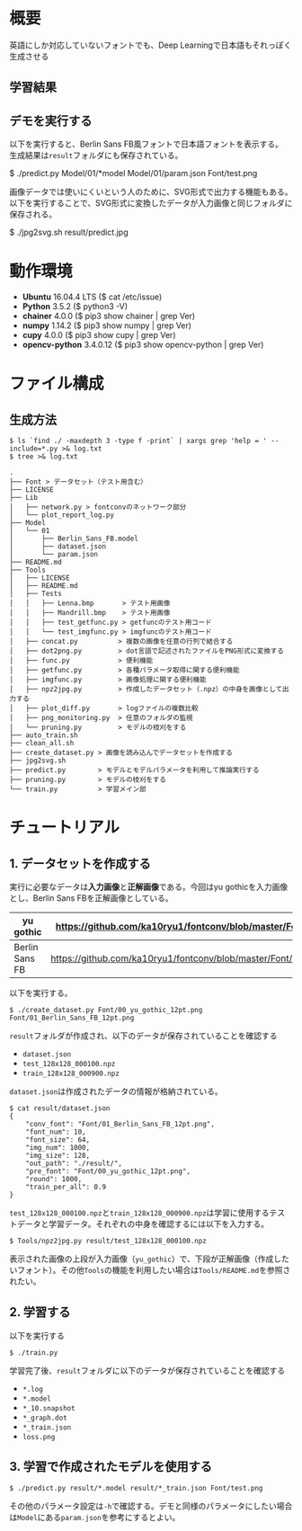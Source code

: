 # 概要

英語にしか対応していないフォントでも、Deep Learningで日本語もそれっぽく生成させる

## 学習結果

## デモを実行する

以下を実行すると、Berlin Sans FB風フォントで日本語フォントを表示する。
生成結果は`result`フォルダにも保存されている。

$ ./predict.py Model/01/*model Model/01/param.json Font/test.png

画像データでは使いにくいという人のために、SVG形式で出力する機能もある。
以下を実行することで、SVG形式に変換したデータが入力画像と同じフォルダに保存される。

$ ./jpg2svg.sh result/predict.jpg


#  動作環境

- **Ubuntu** 16.04.4 LTS ($ cat /etc/issue)
- **Python** 3.5.2 ($ python3 -V)
- **chainer** 4.0.0 ($ pip3 show chainer | grep Ver)
- **numpy** 1.14.2 ($ pip3 show numpy | grep Ver)
- **cupy** 4.0.0 ($ pip3 show cupy | grep Ver)
- **opencv-python** 3.4.0.12 ($ pip3 show opencv-python | grep Ver)

# ファイル構成

## 生成方法

```console
$ ls `find ./ -maxdepth 3 -type f -print` | xargs grep 'help = ' --include=*.py >& log.txt
$ tree >& log.txt
```

```console
.
├── Font > データセット（テスト用含む）
├── LICENSE
├── Lib
│   ├── network.py > fontconvのネットワーク部分
│   └── plot_report_log.py
├── Model
│   └── 01
│       ├── Berlin_Sans_FB.model
│       ├── dataset.json
│       └── param.json
├── README.md
├── Tools
│   ├── LICENSE
│   ├── README.md
│   ├── Tests
│   │   ├── Lenna.bmp       > テスト用画像
│   │   ├── Mandrill.bmp    > テスト用画像
│   │   ├── test_getfunc.py > getfuncのテスト用コード
│   │   └── test_imgfunc.py > imgfuncのテスト用コード
│   ├── concat.py          > 複数の画像を任意の行列で結合する
│   ├── dot2png.py         > dot言語で記述されたファイルをPNG形式に変換する
│   ├── func.py            > 便利機能
│   ├── getfunc.py         > 各種パラメータ取得に関する便利機能
│   ├── imgfunc.py         > 画像処理に関する便利機能
│   ├── npz2jpg.py         > 作成したデータセット（.npz）の中身を画像として出力する
│   ├── plot_diff.py       > logファイルの複数比較
│   ├── png_monitoring.py  > 任意のフォルダの監視
│   └── pruning.py         > モデルの枝刈をする
├── auto_train.sh
├── clean_all.sh
├── create_dataset.py > 画像を読み込んでデータセットを作成する
├── jpg2svg.sh
├── predict.py        > モデルとモデルパラメータを利用して推論実行する
├── pruning.py        > モデルの枝刈をする
└── train.py          > 学習メイン部
```


# チュートリアル

## 1. データセットを作成する

実行に必要なデータは**入力画像**と**正解画像**である。今回はyu gothicを入力画像とし、Berlin Sans FBを正解画像としている。

|yu gothic|<https://github.com/ka10ryu1/fontconv/blob/master/Font/00_yu_gothic_12pt.png>|
|---|---|
|Berlin Sans FB|<https://github.com/ka10ryu1/fontconv/blob/master/Font/01_Berlin_Sans_FB_12pt.png>|

以下を実行する。

```console
$ ./create_dataset.py Font/00_yu_gothic_12pt.png Font/01_Berlin_Sans_FB_12pt.png
```

`result`フォルダが作成され、以下のデータが保存されていることを確認する

- `dataset.json`
- `test_128x128_000100.npz`
- `train_128x128_000900.npz`

`dataset.json`は作成されたデータの情報が格納されている。

```console
$ cat result/dataset.json
{
    "conv_font": "Font/01_Berlin_Sans_FB_12pt.png",
    "font_num": 10,
    "font_size": 64,
    "img_num": 1000,
    "img_size": 128,
    "out_path": "./result/",
    "pre_font": "Font/00_yu_gothic_12pt.png",
    "round": 1000,
    "train_per_all": 0.9
}
```

`test_128x128_000100.npz`と`train_128x128_000900.npz`は学習に使用するテストデータと学習データ。それぞれの中身を確認するには以下を入力する。

```console
$ Tools/npz2jpg.py result/test_128x128_000100.npz
```

表示された画像の上段が入力画像（`yu_gothic`）で、下段が正解画像（作成したいフォント）。その他`Tools`の機能を利用したい場合は`Tools/README.md`を参照されたい。


## 2. 学習する

以下を実行する

```console
$ ./train.py
```

学習完了後、`result`フォルダに以下のデータが保存されていることを確認する

- `*.log`
- `*.model`
- `*_10.snapshot`
- `*_graph.dot`
- `*_train.json`
- `loss.png`

## 3. 学習で作成されたモデルを使用する

```console
$ ./predict.py result/*.model result/*_train.json Font/test.png
```

その他のパラメータ設定は`-h`で確認する。デモと同様のパラメータにしたい場合は`Model`にある`param.json`を参考にするとよい。
